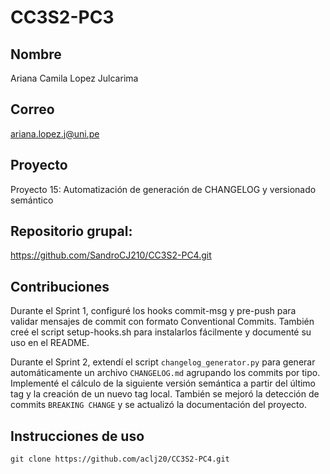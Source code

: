 
# CC3S2-PC3
## Nombre

Ariana Camila Lopez Julcarima

## Correo

ariana.lopez.j@uni.pe

## Proyecto

Proyecto 15: Automatización de generación de CHANGELOG y versionado semántico

## Repositorio grupal:

https://github.com/SandroCJ210/CC3S2-PC4.git

## Contribuciones 
Durante el Sprint 1, configuré los hooks commit-msg y pre-push para validar mensajes de commit con formato Conventional Commits. También creé el script setup-hooks.sh para instalarlos fácilmente y documenté su uso en el README.

Durante el Sprint 2, extendí el script `changelog_generator.py` para generar automáticamente un archivo `CHANGELOG.md` agrupando los commits por tipo. Implementé el cálculo de la siguiente versión semántica a partir del último tag y la creación de un nuevo tag local. También se mejoró la detección de commits `BREAKING CHANGE` y se actualizó la documentación del proyecto.

## Instrucciones de uso
```
git clone https://github.com/aclj20/CC3S2-PC4.git


```